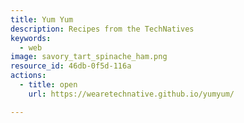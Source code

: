 ```yaml
---
title: Yum Yum
description: Recipes from the TechNatives
keywords:
  - web
image: savory_tart_spinache_ham.png
resource_id: 46db-0f5d-116a
actions:
  - title: open
    url: https://wearetechnative.github.io/yumyum/

---
```






